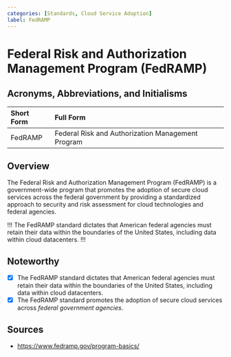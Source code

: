 ```yaml
---
categories: [Standards, Cloud Service Adoption]
label: FedRAMP
---
```


# Federal Risk and Authorization Management Program (FedRAMP)

## Acronyms, Abbreviations, and Initialisms

Short Form | Full Form
:--- | :---
FedRAMP | Federal Risk and Authorization Management Program

## Overview

The Federal Risk and Authorization Management Program (FedRAMP) is a government-wide program that promotes the adoption of secure cloud services across the federal government by providing a standardized approach to security and risk assessment for cloud technologies and federal agencies.

!!!
The FedRAMP standard dictates that American federal agencies must retain their data within the boundaries of the United States, including data within cloud datacenters.
!!!

## Noteworthy

- [x] The FedRAMP standard dictates that American federal agencies must retain their data within the boundaries of the United States, including data within cloud datacenters.
- [x] The FedRAMP standard promotes the adoption of secure cloud services across *federal government agencies*.

## Sources

- https://www.fedramp.gov/program-basics/